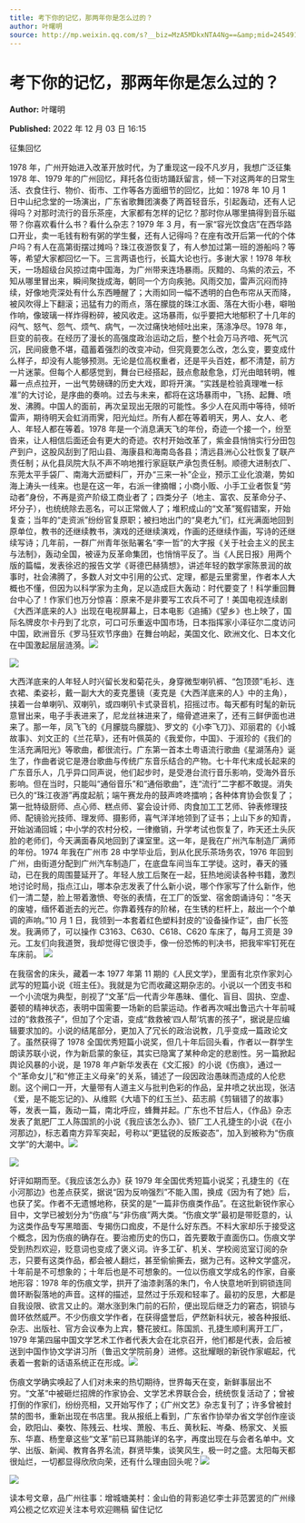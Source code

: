 ```yaml
---
title: 考下你的记忆，那两年你是怎么过的？
author: 叶曙明
source: http://mp.weixin.qq.com/s?__biz=MzA5MDkxNTA4Ng==&amp;mid=2454912917&amp;idx=1&amp;sn=a717bfce78d815a4a2bb5cfa6c5f567c&amp;chksm=87a237f4b0d5bee21cdb6a9558f5411f6f6e3aaec62af6ea1bb8a89d69bff1d9f1a271b0cf9d#rd
---
```


# 考下你的记忆，那两年你是怎么过的？

**Author:** 叶曙明

**Published:** 2022 年 12 月 03 日 16:15

征集回忆

1978 年，广州开始进入改革开放时代，为了重现这一段不凡岁月，我想广泛征集 1978 年、1979 年的广州回忆，拜托各位街坊踊跃留言，倾一下对这两年的日常生活、衣食住行、物价、街市、工作等各方面细节的回忆，比如：1978 年 10 月 1 日中山纪念堂的一场演出，广东省歌舞团演奏了两首轻音乐，引起轰动，还有人记得吗？对那时流行的音乐茶座，大家都有怎样的记忆？那时你从哪里搞得到音乐磁带？你喜欢看什么书？看什么杂志？1979 年 3 月，有一家“容光饮食店”在西华路口开业，卖一毛钱有粉有粥的学生餐，还有人记得吗？在座有改开后第一代的个体户吗？有人在高第街摆过摊吗？珠江夜游恢复了，有人参加过第一班的游船吗？等等，希望大家都回忆一下。三言两语也行，长篇大论也行。多谢大家！1978 年秋天，一场超级台风掠过南中国海，为广州带来连场暴雨。灰黯的、乌紫的浓云，不知从哪里冒出来，瞬间聚拢成海，朝同一个方向疾驰。风雨交加，雷声沉闷而持续，好像地壳深处有什么东西睡醒了；大雨如同一幅不透明的白色布帘从天而降，被风吹得上下翻滚；迅猛有力的雨点，落在朦胧的珠江水面、落在大街小巷，噼啪作响，像玻璃一样炸得粉碎，被风收走。这场暴雨，似乎要把大地郁积了十几年的闷气、怒气、怨气、烦气、病气，一次过痛快地倾吐出来，荡涤净尽。1978 年，巨变的前夜。在经历了漫长的高强度政治运动之后，整个社会万马齐喑、死气沉沉，民间疲惫不堪，蕴蓄着强烈的改变冲动，但究竟要怎么改，怎么变，要变成什么样子，却没有人能够预测。无论是位高权重者，还是平头百姓，都不清楚，前方一片迷蒙。但每个人都感觉到，舞台已经搭起，鼓点愈敲愈急，灯光由暗转明，帷幕一点点拉开，一出气势磅礴的历史大戏，即将开演。“实践是检验真理唯一标准”的大讨论，是序曲的奏响。过去与未来，都将在这场暴雨中，飞扬、起舞、喷发、沸腾。中国人的面前，再次呈现出无限的可能性。多少人在风雨中等待，倾听雷声，期待明天会虹消雨霁，阳光灿烂。所有人都在等着明天，男人、女人、老人、年轻人都在等着。1978 年是一个消息满天飞的年份，奇迹一个接一个，纷至沓来，让人相信后面还会有更大的奇迹。农村开始改革了，紫金县悄悄实行分田包产到户，这股风刮到了阳山县、海康县和海南岛各县；清远县洲心公社恢复了联产责任制；从化县凤院大队不声不响地推行家庭联产承包责任制。顺德大进制衣厂、东莞太平手袋厂、南海大沥塑料厂，开办“三来一补”企业，预示工业化浪潮，势如海上涛头一线来。也是在这一年，右派一律摘帽；小商小贩、小手工业者恢复“劳动者”身份，不再是资产阶级工商业者了；四类分子（地主、富农、反革命分子、坏分子），也统统除去恶名，可以正常做人了；堆积成山的“文革”冤假错案，开始复查；当年的“走资派”纷纷官复原职；被扫地出门的“臭老九”们，红光满面地回到原单位，教书的还继续教书，演戏的还继续演戏，作画的还继续作画，写诗的还继续写诗；几年前，一群广州青年张贴署名“李一哲”的大字报《关于社会主义的民主与法制》，轰动全国，被诬为反革命集团，也悄悄平反了。当《人民日报》用两个版的篇幅，发表徐迟的报告文学《哥德巴赫猜想》，讲述年轻的数学家陈景润的故事时，社会沸腾了，多数人对文中引用的公式、定理，都是云里雾里，作者本人大概也不懂，但因为以科学家为主角，足以造成巨大轰动：时代要变了！科学重回舞台中心了！作家们也万分惊喜：原来不是非要写工农兵不可了！美国电视连续剧《大西洋底来的人》出现在电视屏幕上，日本电影《追捕》《望乡》也上映了，国际名牌皮尔卡丹到了北京，可口可乐重返中国市场，日本指挥家小泽征尔二度访问中国，欧洲音乐《罗马狂欢节序曲》在舞台响起，美国文化、欧洲文化、日本文化在中国激起层层涟漪。![](https://mmbiz.qpic.cn/mmbiz_png/bL2iaicTYdZn4L4U7u0K9DUSQPSTApT9Y7AIK3z6QzCclb30Hpc3PK56VK9xdIxxd2y79fE5D0jl8ErzhuXfWAww/640?wx_fmt=png)

![](https://mmbiz.qpic.cn/mmbiz_jpg/PJWG74pLsMaYQIsFMTXMrOwgkicWNydMFjkTib8tyc5nmeDFuIE1ruQmj4A5a211oUTfbLU9Z2vzgOpictlXuc7qQ/640)

大西洋底来的人年轻人时兴留长发和菊花头，身穿微型喇叭裤、“包顶颈”毛衫、连衣裙、柔姿衫，戴一副大大的麦克墨镜（麦克是《大西洋底来的人》中的主角），挟着一台单喇叭、双喇叭，或四喇叭卡式录音机，招摇过市。每天都有时髦的新玩意冒出来，电子手表进来了，尼龙丝袜进来了，缩骨遮进来了，还有三鲜伊面也进来了。那一年，凤飞飞的《月朦胧鸟朦胧》、罗文的《小李飞刀》、邓丽君的《小城故事》、刘文正的《兰花草》，还有叶佩英的《我爱你，中国》、于淑珍的《我们的生活充满阳光》等歌曲，都很流行。广东第一首本土粤语流行歌曲《星湖荡舟》诞生了，作曲者说它是港台歌曲与传统广东音乐结合的产物。七十年代末成长起来的广东音乐人，几乎异口同声说，他们起步时，是受港台流行音乐影响，受海外音乐影响。但在当时，只能叫“通俗音乐”和“通俗歌曲”，连“流行”二字都不敢提。消失已久的“珠江夜游”再度起航；端午赛龙舟的鼓声咚咚擂响；各种体育协会恢复了；第一批特级厨师、点心师、糕点师、宴会设计师、肉食加工工艺师、钟表修理技师、配镜验光技师、理发师、摄影师，喜气洋洋地领到了证书；上山下乡的知青，开始汹涌回城；中小学的农村分校，一律撤销，升学考试也恢复了，昨天还土头灰脸的老师们，今天满面春风地回到了课室里。这一年，是我在广州汽车制造厂满师的年份。1974 年我在广州市 28 中学毕业后，到从化民乐茶场务农，1976 年回到广州，由街道分配到广州汽车制造厂，在底盘车间当车工学徒。这时，春天的骚动，已在我的周围蔓延开了。年轻人放工后聚在一起，狂热地阅读各种书籍，激烈地讨论时局，指点江山，哪本杂志发表了什么新小说，哪个作家写了什么新作，他们一清二楚，脸上带着激愤、夸张的表情，在工厂的饭堂、宿舍朗诵诗句：“冬天的废墟，缅怀着逝去的光芒。你靠着残存的阶梯，在生锈的栏杆上，敲出一个个单调的声响。”10 月 1 日，我领到一本套着红色塑料封皮的“设备操作证”，由厂长签发。我满师了，可以操作 C3163、C630、C618、C620 车床了，每月工资是 39 元。工友们向我道贺，我却觉得它很烫手，像一份恐怖的判决书，把我牢牢钉死在车床前。 ![](https://mmbiz.qpic.cn/mmbiz_png/bL2iaicTYdZn7k0Fpdw7RkiblwdpdMJ2UR5CpWTJRcqPCms5vHHF9zpoib1kR1ricibQbn3dSEZJo8Zr7d5bPQrHqlnQ/640?wx_fmt=png)

在我宿舍的床头，藏着一本 1977 年第 11 期的《人民文学》，里面有北京作家刘心武写的短篇小说《班主任》。我就是为它而收藏这期杂志的。小说以一个团支书和一个小流氓为典型，剖视了“文革”后一代青少年愚昧、僵化、盲目、固执、空虚、萎顿的精神状态，表明中国需要一场新的启蒙运动。作者再次喊出鲁迅六十年前喊过的“救救孩子”，但加了个定语，变成“救救被‘四人帮’坑害的孩子”，据说是应编辑要求加的。小说的结尾部分，更加入了冗长的政治说教，几乎变成一篇政论文了。虽然获得了 1978 全国优秀短篇小说奖，但几十年后回头看，作者以一群学生朗读苏联小说，作为新启蒙的象征，其实已隐寓了某种命定的悲剧性。另一篇掀起舆论风暴的小说，是 1978 年卢新华发表在《文汇报》的小说《伤痕》，通过一个“革命女儿”和“修正主义母亲”的关系，铺述了一段因政治愚昧而造成的人伦悲剧。这个闸口一开，大量带有人道主义与批判色彩的作品，呈井喷之状出现，张洁《爱，是不能忘记的》、从维熙《大墙下的红玉兰》、茹志鹃《剪辑错了的故事》等，发表一篇，轰动一篇，南北呼应，蜂舞并起。广东也不甘后人，《作品》杂志发表了氮肥厂工人陈国凯的小说《我应该怎么办》、锁厂工人孔捷生的小说《在小河那边》，标志着南方异军突起，号称以“更猛锐的反叛姿态”，加入到被称为“伤痕文学”的大潮中。![](https://mmbiz.qpic.cn/mmbiz_jpg/PJWG74pLsMaYQIsFMTXMrOwgkicWNydMFMvN2AahhoEHnjatagTPP9J73eHy48S278ibo9eGQEPlg5RS3z7Oib3tA/640?wx_fmt=jpeg)

![](https://mmbiz.qpic.cn/mmbiz_gif/Ljib4So7yuWgicN481ZkibbZd2QwWUmFfjkDxqNEuyNhx4P6YRv9Gib64sAO3HYcN523K6VAvyrn5dEMtoic1ucsz5Q/640?wx_fmt=gif)

好评如期而至。《我应该怎么办》获 1979 年全国优秀短篇小说奖；孔捷生的《在小河那边》也差点获奖，据说“因为反响强烈”不能入围，换成《因为有了她》后，也获了奖。作者不无遗憾地称，获奖的是“一篇非伤痕类作品”。在这批新锐作家心目中，文学已被划分为“伤痕”与“非伤痕”两大类。“伤痕文学”最初是带贬意的，认为这类作品专写黑暗面、专揭伤口痂皮，不是什么好东西。不料大家却乐于接受这个概念，因为伤痕的确存在。要治癒历史的伤口，首先要敢于直面伤口。伤痕文学受到热烈欢迎，贬意词也变成了褒义词。许多工矿、机关、学校阅览室订阅的杂志，只要有这类作品，都会被人翻烂，甚至偷偷撕去，据为己有。这种文学盛况，十年前是不可想象的；十年后也是不可想象的。一位以伤痕文学成名的作家，自豪地形容：1978 年的伤痕文学，拱开了油漆剥落的朱门，令人快意地听到铜锁连同兽环断裂落地的声音。这样的描述，显然过于乐观和轻率了。最初的反思，大都是自我设限、欲言又止的。潮水涨到朱门前的石阶，便出现后继乏力的窘态，铜锁与兽环依然威严。不少伤痕文学作者，在获得盛誉后，俨然新科状元，被各种报纸、杂志、出版社、官方会议奉为上宾，簪花披红。陈国凯、孔捷生顺利离开工厂，1979 年第四届中国文学艺术工作者代表大会在北京召开，他们都是代表，会后被送到中国作协文学讲习所（鲁迅文学院前身）进修。这批耀眼的新锐作家崛起，代表着一套新的话语系统正在形成。![](https://mmbiz.qpic.cn/mmbiz_jpg/PJWG74pLsMaYQIsFMTXMrOwgkicWNydMFGphOgM4ZgHic2BbgGw5FUvqwxul9ovFcownLsLKYLyfic9F9L2XpkJ3w/640?wx_fmt=jpeg)

伤痕文学确实唤起了人们对未来的热切期待，世界每天在变，新鲜事层出不穷。“文革”中被砸烂招牌的作家协会、文学艺术界联合会，统统恢复活动了；曾被打倒的作家们，纷纷亮相，又开始写作了；《广州文艺》杂志复刊了；许多曾被封禁的图书，重新出现在书店里。我从报纸上看到，广东省作协举办省文学创作座谈会，欧阳山、秦牧、陈残云、杜埃、萧殷、韦丘、黄秋耘、岑桑、杨家文、关振东、华嘉、杨奎章这些“文革”前已耳熟能详的名字，再度出现在与会者名单中。文学、出版、新闻、教育各界名流，群贤毕集，谈笑风生，极一时之盛。太阳每天都很灿烂，一切都显得欣欣向荣，还有什么理由回头呢？![](https://mmbiz.qpic.cn/mmbiz_png/Ljib4So7yuWgkPsqicRMZgAp34sffkVUyl58r7d3IMLDce7OMpgbSU5mpMgtSXiaM5sqfWO7eye1cZFEJ3pQt9sBQ/640?wx_fmt=png)

![](https://mmbiz.qpic.cn/mmbiz_jpg/PJWG74pLsMaYQIsFMTXMrOwgkicWNydMFEibiaibiatSLtP0LiczNXMoYlZbgB1hXCHjITmXnUOibSR0zXpnvfic3jPLew/640)

读本号文章，品广州往事：增城塘美村：金山伯的背影追忆李士非范罢览的广州缘鸡公榄之忆欢迎关注本号欢迎赐稿 留住记忆
